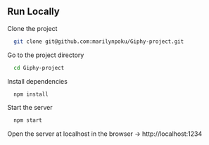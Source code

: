 
## Run Locally

Clone the project

```bash
  git clone git@github.com:marilynpoku/Giphy-project.git
```

Go to the project directory

```bash
  cd Giphy-project
```

Install dependencies

```bash
  npm install
```

Start the server

```bash
  npm start
```

Open the server at localhost in the browser -> http://localhost:1234
